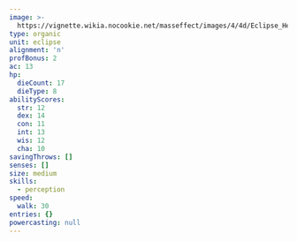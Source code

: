 ```yaml
---
image: >-
  https://vignette.wikia.nocookie.net/masseffect/images/4/4d/Eclipse_Heavy.png/revision/latest?cb=20100624034136
type: organic
unit: eclipse
alignment: 'n'
profBonus: 2
ac: 13
hp:
  dieCount: 17
  dieType: 8
abilityScores:
  str: 12
  dex: 14
  con: 11
  int: 13
  wis: 12
  cha: 10
savingThrows: []
senses: []
size: medium
skills:
  - perception
speed:
  walk: 30
entries: {}
powercasting: null
---
```

